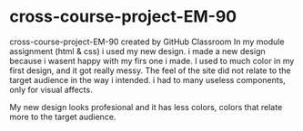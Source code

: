 # cross-course-project-EM-90
cross-course-project-EM-90 created by GitHub Classroom
In my module assignment (html & css) i used my new design. i made a new design because i wasent happy with my firs one i made. I used to much color 
in my first design, and it got really messy. The feel of the site did not relate to the target audience in the way i intended. i had to many useless
components, only for visual affects.

My new design looks profesional and it has less colors, colors that relate more to the target audience.
